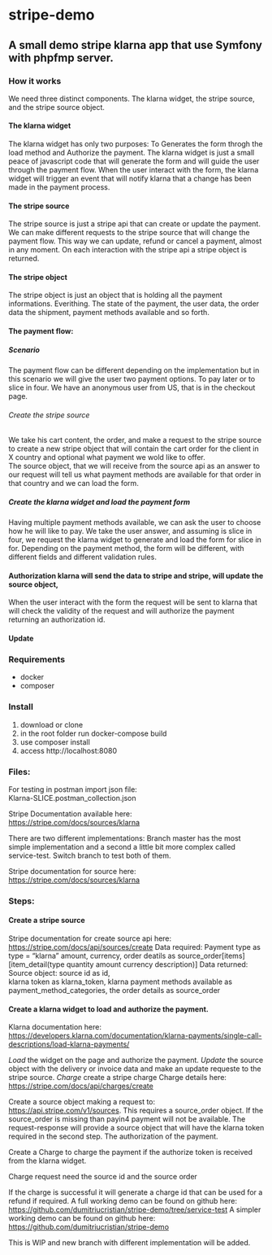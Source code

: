# stripe-demo

## A small demo stripe klarna app that use Symfony with phpfmp server.

### How it works
 We need three distinct components. The klarna widget, the stripe source, and the stripe source object.

 #### The klarna widget
  The klarna widget has only two purposes:
  To Generates the form throgh the load method and Authorize the payment. 
  The klarna widget is just a small peace of javascript code that will generate the form and will guide the user
  through the payment flow. When the user interact with the form, the klarna widget will trigger an event that will
  notify klarna that a change has been made in the payment process.
  
  #### The stripe source
  The stripe source is just a stripe api that can create or update the payment. We can make different requests to the 
  stripe source that will change the payment flow. This way we can update, refund or cancel a payment, almost in any
  moment. On each interaction with the stripe api a stripe object is returned. 

  #### The stripe object
  The stripe object is just an object that is holding all the payment informations. Everithing. The state of the payment, 
  the user data, the order data the shipment, payment methods available and so forth. 

  #### The payment flow:
  ##### Scenario
   The payment flow can be different depending on the implementation but in this scenario we will give the user two 
   payment options. 
   To pay later or to slice in four.
   We have an anonymous user from US, that is in the checkout page. 
  ###### Create the stripe source    
   We take his cart content, the order, and make a request to the stripe source to create a new stripe object 
   that will contain the cart order for the client in X country and optional what payment we wold like to offer.     
   The source object, that we will receive from the source api as an answer to our request will tell us what payment
   methods are available for that order in that country and we can load the form.
   
   ##### Create the klarna widget and load the payment form
   Having multiple payment methods available, we can ask the user to choose how he will like to pay.
   We take the user answer, and assuming is slice in four, we request the klarna widget to generate and load the form
   for slice in for.
   Depending on the payment method, the form will be different, with different fields and different validation rules. 
   
   
   #### Authorization klarna will send the data to stripe and stripe, will update the source object, 
   When the user interact with the form the request will be sent to klarna that will check the validity of the request 
   and will authorize the payment returning an authorization id.
   
   #### Update
   
   

  
### Requirements
  - docker  
  - composer
 
### Install
  1. download or clone 
  2. in the root folder run docker-compose build
  3. use composer install 
  4. access http://localhost:8080

### Files:  
  For testing in postman import json file:  
  Klarna-SLICE.postman_collection.json

Stripe Documentation available here: https://stripe.com/docs/sources/klarna

There are two different implementations:
 Branch master has the most simple implementation and a second a little bit more complex called service-test. Switch branch to test both of them.

Stripe documentation for source here: https://stripe.com/docs/sources/klarna

### Steps:
#### Create a stripe source 
 Stripe documentation for create source api here: https://stripe.com/docs/api/sources/create
   Data required: 
      Payment type as type = “klarna” 
      amount, 
      currency, 
      order deatils as source_order[items][item_detail(type quantity amount currency description)] 
   Data returned: 
     Source object: 
       source id as id,  
       klarna token as klarna_token, 
       klarna payment methods available as payment_method_categories,
       the order details as source_order 

 #### Create a klarna widget to load and authorize the payment. 
 Klarna documentation here: https://developers.klarna.com/documentation/klarna-payments/single-call-descriptions/load-klarna-payments/

*Load* the widget on the page and authorize the payment. 
*Update* the source object with the delivery or invoice data and make an update requeste to the stripe source. 
*Charge* create a stripe charge 
Charge details here: https://stripe.com/docs/api/charges/create 

Create a source object making a request to: https://api.stripe.com/v1/sources. This requires a source_order object. If the source_order is missing than payin4 payment will not be available. 
The request-response will provide a source object that will have the klarna token required in the second step. The authorization of the payment. 

Create a Charge to charge the payment if the authorize token is received from the klarna widget.

Charge request need the source id and the source order

If the charge is successful it will generate a charge id that can be used for a refund if required.
A full working demo  can be found on github here: https://github.com/dumitriucristian/stripe-demo/tree/service-test 
A simpler working demo can be found on github here: https://github.com/dumitriucristian/stripe-demo 
 
This is WIP and new branch with different implementation will be added.
